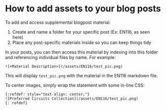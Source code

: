 # How to add assets to your blog posts
To add and access supplemental blogpost material:

1. Create and name a folder for your specific post (Ex: EN116, as seen here)
1. Place any post-specific materials inside so you can keep things tidy

In your posts, you can then access this material by indexing into this folder and referencing individual files by name.  For example:

`![<Material Description>](/assets/EN116/test_pic.png)`

This will display `test_pic.png` with the material in the EN116 markdown file.  

To center images, simply wrap the statement with some in-line CSS:

```
{:refdef: style="text-align: center;"}
![Preferred Circuits Collection](/assets/EN116/test_pic.png)
{: refdef}
```